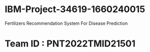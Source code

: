 # IBM-Project-34619-1660240015
Fertilizers Recommendation System For Disease Prediction
# Team ID : PNT2022TMID21501
